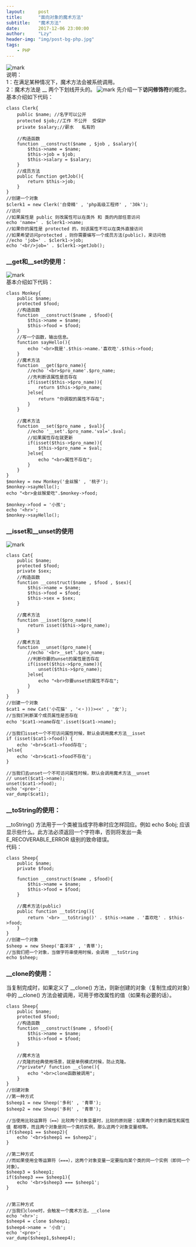 ```yaml
---
layout:     post
title:      "面向对象的魔术方法"
subtitle:   "魔术方法"
date:       2017-12-06 23:00:00
author:     "Lzy"
header-img: "img/post-bg-php.jpg"
tags:
    - PHP
---
```

![mark](http://oyy6ppgxt.bkt.clouddn.com/blog/171205/1f6Ec5me2b.png?imageslim)  
说明：  
1：在满足某种情况下，魔术方法会被系统调用。  
2：魔术方法是 __ 两个下划线开头的。 
![mark](http://oyy6ppgxt.bkt.clouddn.com/blog/171208/D2GKBG6ICb.png?imageslim)
先介绍一下**访问修饰符**的概念。  
基本介绍如下代码：
```
class Clerk{
	public $name; //名字可以公开
	protected $job;//工作 不公开  受保护
	private $salary;//薪水   私有的

	//构造函数
	function __construct($name , $job , $salary){
		$this->name = $name;
		$this->job = $job;
		$this->salary = $salary;
	}
	//成员方法
	public function getJob(){
		return $this->job;
	}
}
//创建一个对象
$clerk1 = new Clerk('白骨精' , 'php高级工程师' , '30k');
//访问
//如果属性是 public 则改属性可以在类外 和 类的内部任意访问
echo 'name=' . $clerk1->name;
//如果你的属性是 protected 的，则该属性不可以在类外直接访问
//如果希望访问protected ，则你需要编写一个成员方法(public)，来访问他
//echo 'job=' . $clerk1->job;
echo '<br/>job=' . $clerk1->getJob();
```  
### __get和__set的使用： 
![mark](http://oyy6ppgxt.bkt.clouddn.com/blog/171205/Fc66gaIH1I.png?imageslim)  
基本介绍如下代码：  
```
class Monkey{
	public $name;
	protected $food;
	//构造函数
	function __construct($name , $food){
		$this->name = $name;
		$this->food = $food;
	}
	//写一个函数，输出信息。
	function sayHello(){
		echo '<br>我是'.$this->name.'喜欢吃'.$this->food;
	}
	//魔术方法
	function __get($pro_name){
		//echo '<br>$pro_name'.$pro_name;
		//先判断该属性是否存在
		if(isset($this->$pro_name)){
			return $this->$pro_name;
		}else{
			return "你调取的属性不存在";
		}		
	}

	//魔术方法
	function __set($pro_name , $val){
		//echo '__set'.$pro_name.'val='.$val;
		//如果属性存在就更新
		if(isset($this->$pro_name)){
			$this->$pro_name = $val;
		}else{
			echo "<br>属性不存在";
		}
	}
}
$monkey = new Monkey('金丝猴' , '桃子');
$monkey->sayHello();
echo "<br>金丝猴爱吃".$monkey->food;

$monkey->food = '小孩';
echo '<hr>';
$monkey->sayHello();
```

### __isset和__unset的使用  
![mark](http://oyy6ppgxt.bkt.clouddn.com/blog/171206/19Ak62mBC2.png?imageslim)  

```
class Cat{
	public $name;
	protected $food;
	private $sex;
	//构造函数
	function __construct($name , $food , $sex){
		$this->name = $name;
		$this->food = $food;
		$this->sex = $sex;	
	}

	//魔术方法
	function __isset($pro_name){
		return isset($this->$pro_name);
	}

	//魔术方法
	function __unset($pro_name){
		//echo '<br>__set'.$pro_name;
		//判断你要的unset的属性是否存在
		if(isset($this->$pro_name)){
			unset($this->$pro_name);
		}else{
			echo "<br>你要unset的属性不存在";
		}
	}
}
//创建一个对象
$cat1 = new Cat('小花猫' , '<・)))><<' , '女');
//当我们判断某个成员属性是否存在
echo '$cat1->name存在'.isset($cat1->name);

//当我们isset一个不可访问属性时候，默认会调用魔术方法__isset
if (isset($cat1->food)) {
	echo '<br>$cat1->food存在';
}else{
	echo '<br>$cat1->food不存在';
}

//当我们去unset一个不可访问属性时候，默认会调用魔术方法__unset
// unset($cat1->name);
unset($cat1->food);
echo '<pre>';
var_dump($cat1);

```
### __toString的使用：
__toString() 方法用于一个类被当成字符串时应怎样回应。例如 echo $obj; 应该显示些什么。此方法必须返回一个字符串，否则将发出一条 E_RECOVERABLE_ERROR 级别的致命错误。   
代码：  

```
class Sheep{
	public $name;
	private $food;

	function __construct($name , $food){
		$this->name = $name;
		$this->food = $food;
	}

	//魔术方法(public)
	public function __toString(){
		return '<br> __toString()' . $this->name . '喜欢吃' . $this->food;
	}
}
//创建一个对象
$sheep = new Sheep('喜洋洋' , '青草');
//当我们把一个对象，当做字符串使用时候，会调用 __toString
echo $sheep;
```
### __clone的使用：  
当复制完成时，如果定义了 __clone() 方法，则新创建的对象（复制生成的对象）中的 __clone() 方法会被调用，可用于修改属性的值（如果有必要的话）。 

```
class Sheep{
	public $name;
	protected $food;
	//构造函数
	function __construct($name , $food){
		$this->name = $name;
		$this->food = $food;
	}

	//魔术方法
	//克隆的经典使用场景，就是单例模式时候，防止克隆。
	/*private*/ function __clone(){
		echo "<br>clone函数被调用";
	}
}
//创建对象
//第一种方式
$sheep1 = new Sheep('多利' , '青草');
$sheep2 = new Sheep('多利' , '青草');

//当使用比较运算符（==）比较两个对象变量时，比较的原则是：如果两个对象的属性和属性值 都相等，而且两个对象是同一个类的实例，那么这两个对象变量相等。
if($sheep1 == $sheep2){
	echo '<br>$sheep1 == $sheep2';
}

//第二种方式
//而如果使用全等运算符（===），这两个对象变量一定要指向某个类的同一个实例（即同一个对象）。
$sheep3 = $sheep1;
if($sheep3 === $sheep1){
	echo '<br>$sheep3 === $sheep1';
}


//第三种方式
//当我们clone时，会触发一个魔术方法，__clone
echo '<hr>';
$sheep4 = clone $sheep1;
$sheep4->name = '小白';
echo '<pre>';
var_dump($sheep1,$sheep4);
```

